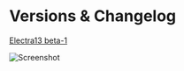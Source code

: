 # Versions & Changelog

[Electra13 beta-1](https://light-yt.github.io/electra/download/Electra13-0.1.ipa)

![Screenshot](https://www.iclarified.com/images/news/66472/322432/322432-640.jpg)
